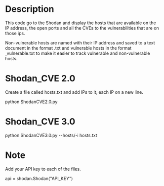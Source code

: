 # Description

This code go to the Shodan and display the hosts that are available on the IP address, the open ports and all the CVEs to the vulnerabilities that are on those ips. 

Non-vulnerable hosts are named with their IP address and saved to a text document in the format <IP>.txt and vulnerable hosts in the format <IP>_vulnerable.txt to make it easier to track vulnerable and non-vulnerable hosts.

# Shodan_CVE 2.0

Create a file called hosts.txt and add IPs to it, each IP on a new line.

python ShodanCVE2.0.py

# Shodan_CVE 3.0

python ShodanCVE3.0.py --hosts/-i hosts.txt

# Note

Add your API key to each of the files.

api = shodan.Shodan("API_KEY")
